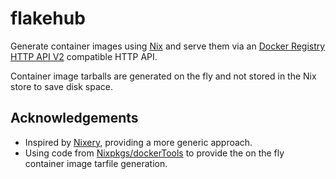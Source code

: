 # flakehub

Generate container images using [Nix](https://nixos.org) and serve them via an [Docker Registry HTTP API V2](https://docs.docker.com/registry/spec/api/) compatible HTTP API.

Container image tarballs are generated on the fly and not stored in the Nix store to save disk space.


## Acknowledgements

- Inspired by [Nixery](https://github.com/tazjin/nixery), providing a more generic approach.
- Using code from [Nixpkgs/dockerTools](https://github.com/NixOS/nixpkgs/blob/379ab86ded0f5bb7b5f0b7d8d6c7d9b1e15b80da/pkgs/build-support/docker/default.nix#L830) to provide the on the fly container image tarfile generation.

